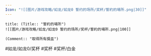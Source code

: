 ```yaml
---
Icon: "![[图片/游戏攻略/如龙/如龙0 誓约的场所/奖杯/誓約的場所.png|30]]"
---
```

```ad-common-platinum-trophy
title: (Title:: "誓約的場所")
![[图片/游戏攻略/如龙/如龙0 誓约的场所/奖杯/誓約的場所.png|100]]

(Comment:: "取得所有獎盃")
```

#如龙/如龙0/奖杯 #奖杯 #奖杯/白金
